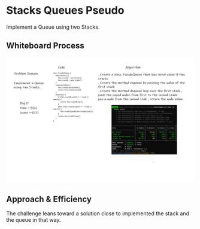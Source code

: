 # Stacks Queues Pseudo

<!-- Description of the challenge -->

Implement a Queue using two Stacks.

## Whiteboard Process

<!-- Embedded whiteboard image -->

![stack-queue-pseudo](./stackqueuepseudo.png)

## Approach & Efficiency

<!-- What approach did you take? Discuss Why. What is the Big O space/time for this approach? -->

The challenge leans toward a solution close to implemented the stack and the queue in that way.